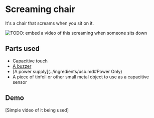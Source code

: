 # Screaming chair

It's a chair that screams when you sit on it.

![TODO: embed a video of this screaming when someone sits down]()

## Parts used

- [Capacitive touch](../ingredients/capacitive_touch.md)
- [A buzzer](../ingredients/speaker.md#buzzers)
- [A power supply](../ingredients/usb.md#Power Only)
- A piece of tinfoil or other small metal object to use as a capacitive sensor

## Demo

[Simple video of it being used]
